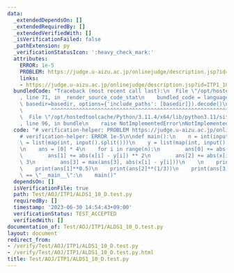 ```yaml
---
data:
  _extendedDependsOn: []
  _extendedRequiredBy: []
  _extendedVerifiedWith: []
  _isVerificationFailed: false
  _pathExtension: py
  _verificationStatusIcon: ':heavy_check_mark:'
  attributes:
    ERROR: 1e-5
    PROBLEM: https://judge.u-aizu.ac.jp/onlinejudge/description.jsp?id=ITP1_10_D&lang=ja
    links:
    - https://judge.u-aizu.ac.jp/onlinejudge/description.jsp?id=ITP1_10_D&lang=ja
  bundledCode: "Traceback (most recent call last):\n  File \"/opt/hostedtoolcache/Python/3.11.4/x64/lib/python3.11/site-packages/onlinejudge_verify/documentation/build.py\"\
    , line 71, in _render_source_code_stat\n    bundled_code = language.bundle(stat.path,\
    \ basedir=basedir, options={'include_paths': [basedir]}).decode()\n          \
    \         ^^^^^^^^^^^^^^^^^^^^^^^^^^^^^^^^^^^^^^^^^^^^^^^^^^^^^^^^^^^^^^^^^^^^^^^^^^^^^^^^^\n\
    \  File \"/opt/hostedtoolcache/Python/3.11.4/x64/lib/python3.11/site-packages/onlinejudge_verify/languages/python.py\"\
    , line 96, in bundle\n    raise NotImplementedError\nNotImplementedError\n"
  code: "# verification-helper: PROBLEM https://judge.u-aizu.ac.jp/onlinejudge/description.jsp?id=ITP1_10_D&lang=ja\n\
    # verification-helper: ERROR 1e-5\n\ndef main():\n    n = int(input())\n    x\
    \ = list(map(int, input().split()))\n    y = list(map(int, input().split()))\n\
    \n    ans = [0] * 4\n    for i in range(n):\n        ans[0] += abs(x[i] - y[i])\n\
    \        ans[1] += abs(x[i] - y[i]) ** 2\n        ans[2] += abs(x[i] - y[i]) **\
    \ 3\n        ans[3] = max(ans[3], abs(x[i] - y[i]))\n    \n    print(ans[0])\n\
    \    print(ans[1]**0.5)\n    print(ans[2]**(1/3))\n    print(ans[3])\n\n\nif __name__\
    \ == \"__main__\":\n    main()"
  dependsOn: []
  isVerificationFile: true
  path: Test/AOJ/ITP1/ALDS1_10_D.test.py
  requiredBy: []
  timestamp: '2023-06-30 14:54:43+09:00'
  verificationStatus: TEST_ACCEPTED
  verifiedWith: []
documentation_of: Test/AOJ/ITP1/ALDS1_10_D.test.py
layout: document
redirect_from:
- /verify/Test/AOJ/ITP1/ALDS1_10_D.test.py
- /verify/Test/AOJ/ITP1/ALDS1_10_D.test.py.html
title: Test/AOJ/ITP1/ALDS1_10_D.test.py
---
```

